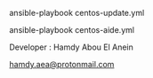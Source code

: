 ansible-playbook centos-update.yml   

ansible-playbook centos-aide.yml   



Developer : Hamdy Abou El Anein  

hamdy.aea@protonmail.com

